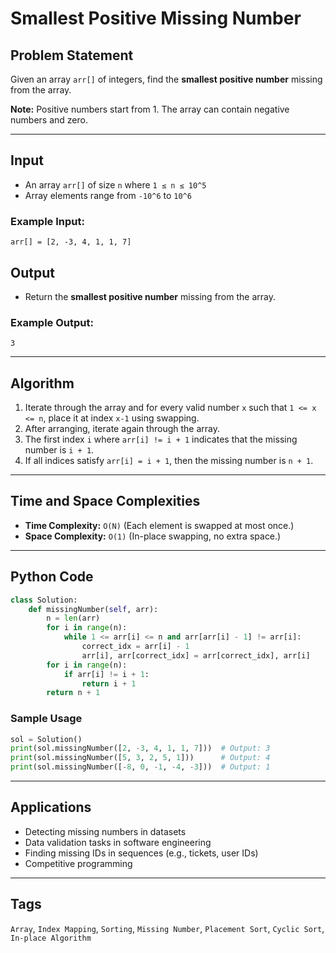 
# Smallest Positive Missing Number

## Problem Statement
Given an array `arr[]` of integers, find the **smallest positive number** missing from the array.

**Note:** Positive numbers start from 1. The array can contain negative numbers and zero.

---

## Input
- An array `arr[]` of size `n` where `1 ≤ n ≤ 10^5`
- Array elements range from `-10^6` to `10^6`

### Example Input:
```
arr[] = [2, -3, 4, 1, 1, 7]
```

## Output
- Return the **smallest positive number** missing from the array.

### Example Output:
```
3
```

---

## Algorithm
1. Iterate through the array and for every valid number `x` such that `1 <= x <= n`, place it at index `x-1` using swapping.
2. After arranging, iterate again through the array.
3. The first index `i` where `arr[i] != i + 1` indicates that the missing number is `i + 1`.
4. If all indices satisfy `arr[i] = i + 1`, then the missing number is `n + 1`.

---

## Time and Space Complexities
- **Time Complexity:** `O(N)` (Each element is swapped at most once.)
- **Space Complexity:** `O(1)` (In-place swapping, no extra space.)

---

## Python Code
```python
class Solution:
    def missingNumber(self, arr):
        n = len(arr)
        for i in range(n):
            while 1 <= arr[i] <= n and arr[arr[i] - 1] != arr[i]:
                correct_idx = arr[i] - 1
                arr[i], arr[correct_idx] = arr[correct_idx], arr[i]
        for i in range(n):
            if arr[i] != i + 1:
                return i + 1
        return n + 1
```

### Sample Usage
```python
sol = Solution()
print(sol.missingNumber([2, -3, 4, 1, 1, 7]))  # Output: 3
print(sol.missingNumber([5, 3, 2, 5, 1]))      # Output: 4
print(sol.missingNumber([-8, 0, -1, -4, -3]))  # Output: 1
```

---

## Applications
- Detecting missing numbers in datasets
- Data validation tasks in software engineering
- Finding missing IDs in sequences (e.g., tickets, user IDs)
- Competitive programming

---

## Tags
`Array`, `Index Mapping`, `Sorting`, `Missing Number`, `Placement Sort`, `Cyclic Sort`, `In-place Algorithm`
